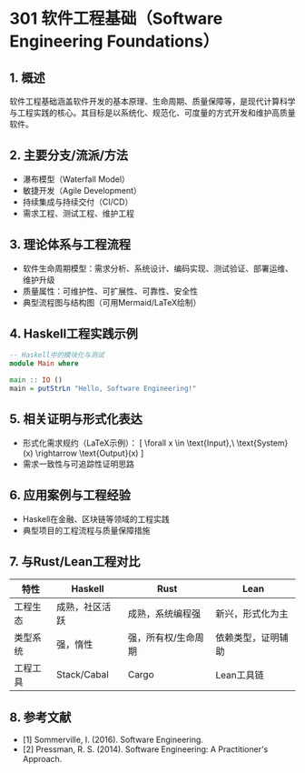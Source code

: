 # 301 软件工程基础（Software Engineering Foundations）

## 1. 概述

软件工程基础涵盖软件开发的基本原理、生命周期、质量保障等，是现代计算科学与工程实践的核心。其目标是以系统化、规范化、可度量的方式开发和维护高质量软件。

## 2. 主要分支/流派/方法

- 瀑布模型（Waterfall Model）
- 敏捷开发（Agile Development）
- 持续集成与持续交付（CI/CD）
- 需求工程、测试工程、维护工程

## 3. 理论体系与工程流程

- 软件生命周期模型：需求分析、系统设计、编码实现、测试验证、部署运维、维护升级
- 质量属性：可维护性、可扩展性、可靠性、安全性
- 典型流程图与结构图（可用Mermaid/LaTeX绘制）

## 4. Haskell工程实践示例

```haskell
-- Haskell中的模块化与测试
module Main where

main :: IO ()
main = putStrLn "Hello, Software Engineering!"
```

## 5. 相关证明与形式化表达

- 形式化需求规约（LaTeX示例）：
  \[
  \forall x \in \text{Input},\ \text{System}(x) \rightarrow \text{Output}(x)
  \]
- 需求一致性与可追踪性证明思路

## 6. 应用案例与工程经验

- Haskell在金融、区块链等领域的工程实践
- 典型项目的工程流程与质量保障措施

## 7. 与Rust/Lean工程对比

| 特性         | Haskell           | Rust              | Lean                |
|--------------|-------------------|-------------------|---------------------|
| 工程生态     | 成熟，社区活跃    | 成熟，系统编程强  | 新兴，形式化为主    |
| 类型系统     | 强，惰性          | 强，所有权/生命周期| 依赖类型，证明辅助  |
| 工程工具     | Stack/Cabal       | Cargo             | Lean工具链          |

## 8. 参考文献

- [1] Sommerville, I. (2016). Software Engineering.
- [2] Pressman, R. S. (2014). Software Engineering: A Practitioner's Approach.
